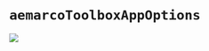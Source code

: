 # `aemarcoToolboxAppOptions`

<a href=https://www.nuget.org/packages/aemarcoToolboxAppOptions><img src="https://buildstats.info/nuget/aemarcoToolboxAppOptions"></a><br/>
